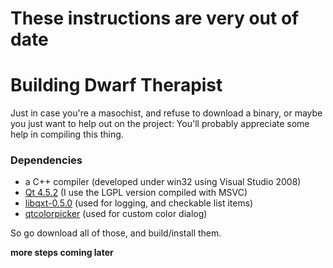 # These instructions are very out of date #


# Building Dwarf Therapist #
Just in case you're a masochist, and refuse to download a binary, or maybe you just want to help out on the project: You'll probably appreciate some help in compiling this thing.

### Dependencies ###
  * a C++ compiler (developed under win32 using Visual Studio 2008)
  * [Qt 4.5.2](http://www.qtsoftware.com/downloads) (I use the LGPL version compiled with MSVC)
  * [libqxt-0.5.0](http://www.libqxt.org/) (used for logging, and checkable list items)
  * [qtcolorpicker](http://www.qtsoftware.com/products/appdev/add-on-products/catalog/4/Widgets/qtcolorpicker) (used for custom color dialog)

So go download all of those, and build/install them.

**more steps coming later**